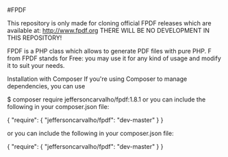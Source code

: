 #FPDF

This repository is only made for cloning official FPDF releases which are available at: http://www.fpdf.org THERE WILL BE NO DEVELOPMENT IN THIS REPOSITORY!

FPDF is a PHP class which allows to generate PDF files with pure PHP. F from FPDF stands for Free: you may use it for any kind of usage and modify it to suit your needs.

Installation with Composer
If you're using Composer to manage dependencies, you can use

$ composer require jeffersoncarvalho/fpdf:1.8.1
or you can include the following in your composer.json file:

{
    "require": {
        "jeffersoncarvalho/fpdf": "dev-master"
    }
}

or you can include the following in your composer.json file:

{
    "require": {
        "jeffersoncarvalho/fpdf": "dev-master"
    }
}
